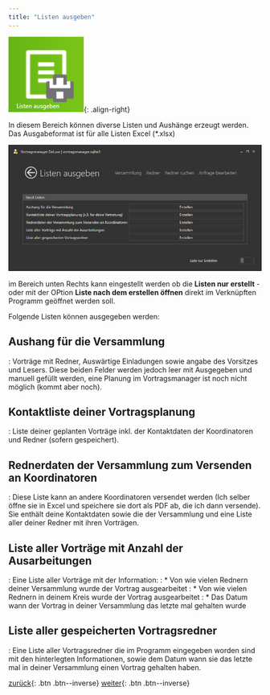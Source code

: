 ```yaml
---
title: "Listen ausgeben"
---
```


![Icon](images/menu_icon_06.png){: .align-right}

In diesem Bereich können diverse Listen und Aushänge erzeugt werden. Das Ausgabeformat ist für alle Listen Excel (*.xlsx)

![Listen ausgeben](images/verwaltung_01.png)

im Bereich unten Rechts kann eingestellt werden ob die **Listen nur erstellt** - oder mit der OPtion **Liste nach dem erstellen öffnen** direkt im Verknüpften Programm geöffnet werden soll.

Folgende Listen können ausgegeben werden:

## Aushang für die Versammlung
:   Vorträge mit Redner, Auswärtige Einladungen sowie angabe des Vorsitzes und Lesers. Diese beiden Felder werden jedoch leer mit Ausgegeben und manuell gefüllt werden, eine Planung im Vortragsmanager ist noch nicht möglich (kommt aber noch).

## Kontaktliste deiner Vortragsplanung
:   Liste deiner geplanten Vorträge inkl. der Kontaktdaten der Koordinatoren und Redner (sofern gespeichert).

## Rednerdaten der Versammlung zum Versenden an Koordinatoren
:   Diese Liste kann an andere Koordinatoren versendet werden (Ich selber öffne sie in Excel und speichere sie dort als PDF ab, die ich dann versende). Sie enthält deine Kontaktdaten sowie die der Versammlung und eine Liste aller deiner Redner mit ihren Vorträgen.

## Liste aller Vorträge mit Anzahl der Ausarbeitungen
:   Eine Liste aller Vorträge mit der Information:
:   * Von wie vielen Rednern deiner Versammlung wurde der Vortrag ausgearbeitet
:   * Von wie vielen Rednern in deinem Kreis wurde der Vortrag ausgearbeitet
:   * Das Datum wann der Vortrag in deiner Versammlung das letzte mal gehalten wurde

## Liste aller gespeicherten Vortragsredner
:   Eine Liste aller Vortragsredner die im Programm eingegeben worden sind mit den hinterlegten Informationen, sowie dem Datum wann sie das letzte mal in deiner Versammlung einen Vortrag gehalten haben.

[zurück](Verwaltung.md){: .btn .btn--inverse}  [weiter](Versammlungen.md){: .btn .btn--inverse}
